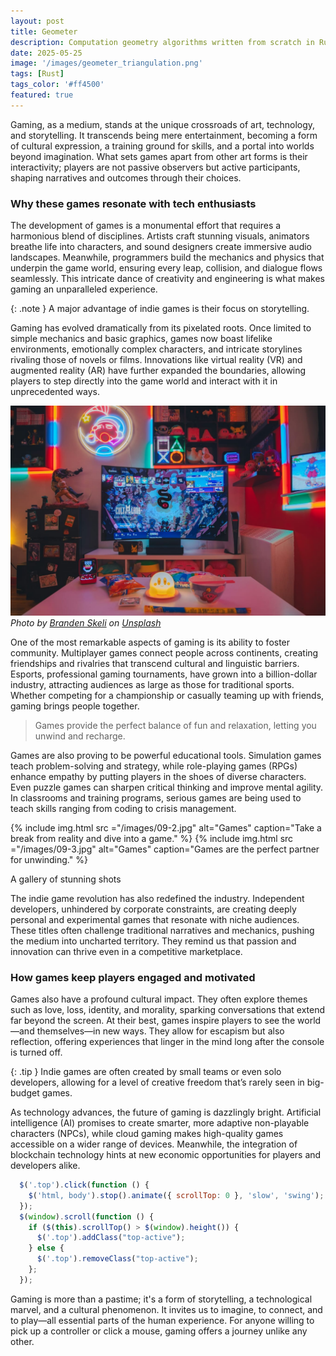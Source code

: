 ```yaml
---
layout: post
title: Geometer
description: Computation geometry algorithms written from scratch in Rust.
date: 2025-05-25
image: '/images/geometer_triangulation.png'
tags: [Rust]
tags_color: '#ff4500'
featured: true
---
```


Gaming, as a medium, stands at the unique crossroads of art, technology, and storytelling. It transcends being mere entertainment, becoming a form of cultural expression, a training ground for skills, and a portal into worlds beyond imagination. What sets games apart from other art forms is their interactivity; players are not passive observers but active participants, shaping narratives and outcomes through their choices.

### Why these games resonate with tech enthusiasts

The development of games is a monumental effort that requires a harmonious blend of disciplines. Artists craft stunning visuals, animators breathe life into characters, and sound designers create immersive audio landscapes. Meanwhile, programmers build the mechanics and physics that underpin the game world, ensuring every leap, collision, and dialogue flows seamlessly. This intricate dance of creativity and engineering is what makes gaming an unparalleled experience.

{: .note }
A major advantage of indie games is their focus on storytelling.

Gaming has evolved dramatically from its pixelated roots. Once limited to simple mechanics and basic graphics, games now boast lifelike environments, emotionally complex characters, and intricate storylines rivaling those of novels or films. Innovations like virtual reality (VR) and augmented reality (AR) have further expanded the boundaries, allowing players to step directly into the game world and interact with it in unprecedented ways.

![Games](/images/09-1.jpg)
*Photo by [Branden Skeli](https://unsplash.com/@branden_skeli) on [Unsplash](https://unsplash.com/)*

One of the most remarkable aspects of gaming is its ability to foster community. Multiplayer games connect people across continents, creating friendships and rivalries that transcend cultural and linguistic barriers. Esports, professional gaming tournaments, have grown into a billion-dollar industry, attracting audiences as large as those for traditional sports. Whether competing for a championship or casually teaming up with friends, gaming brings people together.

> Games provide the perfect balance of fun and relaxation, letting you unwind and recharge.

Games are also proving to be powerful educational tools. Simulation games teach problem-solving and strategy, while role-playing games (RPGs) enhance empathy by putting players in the shoes of diverse characters. Even puzzle games can sharpen critical thinking and improve mental agility. In classrooms and training programs, serious games are being used to teach skills ranging from coding to crisis management.

<div class="gallery-box">
  <div class="gallery gallery-columns-2">
    {% include img.html src ="/images/09-2.jpg" alt="Games" caption="Take a break from reality and dive into a game." %}
    {% include img.html src ="/images/09-3.jpg" alt="Games" caption="Games are the perfect partner for unwinding." %}
  </div>
  <p>A gallery of stunning shots</p>
</div>

The indie game revolution has also redefined the industry. Independent developers, unhindered by corporate constraints, are creating deeply personal and experimental games that resonate with niche audiences. These titles often challenge traditional narratives and mechanics, pushing the medium into uncharted territory. They remind us that passion and innovation can thrive even in a competitive marketplace.

### How games keep players engaged and motivated

Games also have a profound cultural impact. They often explore themes such as love, loss, identity, and morality, sparking conversations that extend far beyond the screen. At their best, games inspire players to see the world—and themselves—in new ways. They allow for escapism but also reflection, offering experiences that linger in the mind long after the console is turned off.

{: .tip }
Indie games are often created by small teams or even solo developers, allowing for a level of creative freedom that’s rarely seen in big-budget games.

As technology advances, the future of gaming is dazzlingly bright. Artificial intelligence (AI) promises to create smarter, more adaptive non-playable characters (NPCs), while cloud gaming makes high-quality games accessible on a wider range of devices. Meanwhile, the integration of blockchain technology hints at new economic opportunities for players and developers alike.

```js
  $('.top').click(function () {
    $('html, body').stop().animate({ scrollTop: 0 }, 'slow', 'swing');
  });
  $(window).scroll(function () {
    if ($(this).scrollTop() > $(window).height()) {
      $('.top').addClass("top-active");
    } else {
      $('.top').removeClass("top-active");
    };
  });
```

Gaming is more than a pastime; it's a form of storytelling, a technological marvel, and a cultural phenomenon. It invites us to imagine, to connect, and to play—all essential parts of the human experience. For anyone willing to pick up a controller or click a mouse, gaming offers a journey unlike any other.
